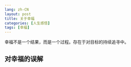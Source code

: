 ```yaml
---
lang: zh-CN
layout: post
title: 关于幸福
categories: [人生感悟]
tags: [幸福]
---
```


幸福不是一个结果，而是一个过程。存在于对目标的持续追寻中。
<!--more-->

## 对幸福的误解

